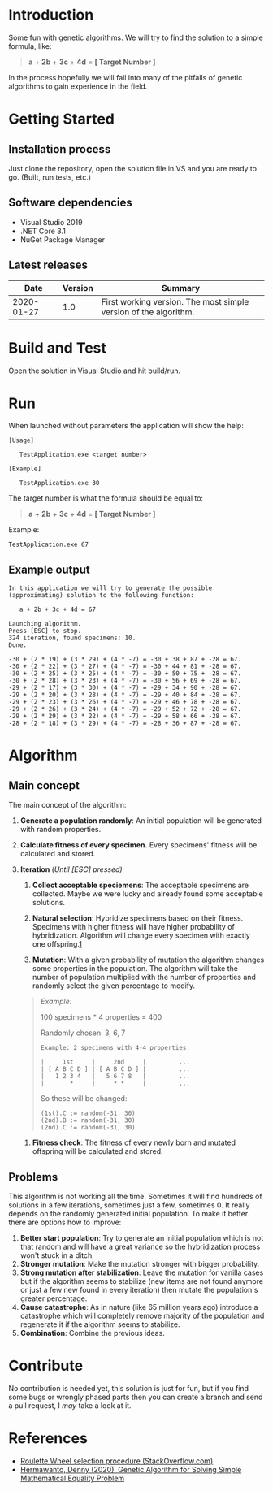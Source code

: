 # Introduction 
Some fun with genetic algorithms. We will try to find the solution to a simple formula, like:

> **a** + **2b** + **3c** + **4d** = **[ Target Number ]**

In the process hopefully we will fall into many of the pitfalls of genetic algorithms to gain experience in the field.

# Getting Started
## Installation process
Just clone the repository, open the solution file in VS and you are ready to go. (Built, run tests, etc.)

## Software dependencies
- Visual Studio 2019
- .NET Core 3.1
- NuGet Package Manager

## Latest releases

| Date       | Version     | Summary                                                          |
|------------|-------------|------------------------------------------------------------------|
| 2020-01-27 | 1.0         | First working version. The most simple version of the algorithm. |

# Build and Test
Open the solution in Visual Studio and hit build/run.

# Run
When launched without parameters the application will show the help:
```
[Usage]

   TestApplication.exe <target number>

[Example]

   TestApplication.exe 30
```
The target number is what the formula should be equal to:

> **a** + **2b** + **3c** + **4d** = **[ Target Number ]**

Example:
```
TestApplication.exe 67
```

## Example output
```
In this application we will try to generate the possible (approximating) solution to the following function:

   a + 2b + 3c + 4d = 67

Launching algorithm.
Press [ESC] to stop.
324 iteration, found specimens: 10.
Done.

-30 + (2 * 19) + (3 * 29) + (4 * -7) = -30 + 38 + 87 + -28 = 67.
-30 + (2 * 22) + (3 * 27) + (4 * -7) = -30 + 44 + 81 + -28 = 67.
-30 + (2 * 25) + (3 * 25) + (4 * -7) = -30 + 50 + 75 + -28 = 67.
-30 + (2 * 28) + (3 * 23) + (4 * -7) = -30 + 56 + 69 + -28 = 67.
-29 + (2 * 17) + (3 * 30) + (4 * -7) = -29 + 34 + 90 + -28 = 67.
-29 + (2 * 20) + (3 * 28) + (4 * -7) = -29 + 40 + 84 + -28 = 67.
-29 + (2 * 23) + (3 * 26) + (4 * -7) = -29 + 46 + 78 + -28 = 67.
-29 + (2 * 26) + (3 * 24) + (4 * -7) = -29 + 52 + 72 + -28 = 67.
-29 + (2 * 29) + (3 * 22) + (4 * -7) = -29 + 58 + 66 + -28 = 67.
-28 + (2 * 18) + (3 * 29) + (4 * -7) = -28 + 36 + 87 + -28 = 67.
```
# Algorithm
## Main concept
The main concept of the algorithm:

1. **Generate a population randomly**:
An initial population will be generated with random properties.

1. **Calculate fitness of every specimen.**
Every specimens' fitness will be calculated and stored.

1. **Iteration** *(Until [ESC] pressed)*
   
   1. **Collect acceptable speciemens**:
   The acceptable specimens are collected. Maybe we were lucky and already found some acceptable solutions.

   1. **Natural selection**:
   Hybridize specimens based on their fitness. Specimens with higher fitness will have higher probability of hybridization. Algorithm will change every specimen with exactly one offspring.[1]
   
   1. **Mutation**:
   With a given probability of mutation the algorithm changes some properties in the population. The algorithm will take the number of population multiplied with the number of properties and randomly select the given percentage to modify.
   > *Example:*
   >
   > 100 specimens * 4 properties = 400
   >
   > Randomly chosen: 3, 6, 7
   >
   > ```
   > Example: 2 specimens with 4-4 properties:
   > 
   > |     1st     |     2nd     |         ...
   > | [ A B C D ] | [ A B C D ] |         ...
   > |   1 2 3 4   |   5 6 7 8   |         ...
   > |       *     |     * *     |         ...
   >```
   > So these will be changed:
   >```
   > (1st).C := random(-31, 30)
   > (2nd).B := random(-31, 30)
   > (2nd).C := random(-31, 30)
   > ```
   
   1. **Fitness check**:
   The fitness of every newly born and mutated offspring will be calculated and stored.

## Problems
This algorithm is not working all the time. Sometimes it will find hundreds of solutions in a few iterations, sometimes just a few, sometimes 0. It really depends on the randomly generated initial population. To make it better there are options how to improve:
1. **Better start population**: Try to generate an initial population which is not that random and will have a great variance so the hybridization process won't stuck in a ditch.
1. **Stronger mutation**: Make the mutation stronger with bigger probability.
1. **Strong mutation after stabilization**: Leave the mutation for vanilla cases but if the algorithm seems to stabilize (new items are not found anymore or just a few new found in every iteration) then mutate the population's greater percentage.
1. **Cause catastrophe**: As in nature (like 65 million years ago) introduce a catastrophe which will completely remove majority of the population and regenerate it if the algorithm seems to stabilize.
1. **Combination**: Combine the previous ideas.

# Contribute
No contribution is needed yet, this solution is just for fun, but if you find some bugs or wrongly phased parts then you can create a branch and send a pull request, I *may* take a look at it.

# References
- [Roulette Wheel selection procedure (StackOverflow.com)][1]
- [Hermawanto, Denny (2020). Genetic Algorithm for Solving Simple Mathematical Equality Problem][2]

[1]: https://stackoverflow.com/questions/10765660/roulette-wheel-selection-procedure
[2]: https://arxiv.org/ftp/arxiv/papers/1308/1308.4675.pdf
